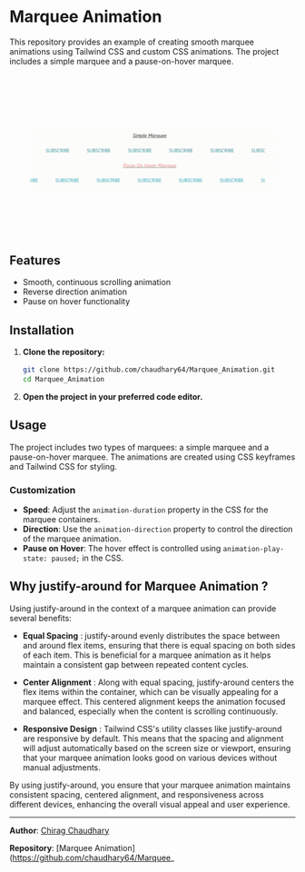 # Marquee Animation

This repository provides an example of creating smooth marquee animations using Tailwind CSS and custom CSS animations. The project includes a simple marquee and a pause-on-hover marquee.

![Marquee Animation](example.gif)

## Features

- Smooth, continuous scrolling animation
- Reverse direction animation
- Pause on hover functionality

## Installation

1. **Clone the repository:**
    ```bash
    git clone https://github.com/chaudhary64/Marquee_Animation.git
    cd Marquee_Animation
    ```

2. **Open the project in your preferred code editor.**

## Usage

The project includes two types of marquees: a simple marquee and a pause-on-hover marquee. The animations are created using CSS keyframes and Tailwind CSS for styling.

### Customization

- **Speed**: Adjust the `animation-duration` property in the CSS for the marquee containers.
- **Direction**: Use the `animation-direction` property to control the direction of the marquee animation.
- **Pause on Hover**: The hover effect is controlled using `animation-play-state: paused;` in the CSS.

## Why justify-around for Marquee Animation ?
Using justify-around in the context of a marquee animation can provide several benefits:

- **Equal Spacing** : justify-around evenly distributes the space between and around flex items, ensuring that there is equal spacing on both sides of each item. This is beneficial for a marquee animation as it helps maintain a consistent gap between repeated content cycles.

- **Center Alignment** : Along with equal spacing, justify-around centers the flex items within the container, which can be visually appealing for a marquee effect. This centered alignment keeps the animation focused and balanced, especially when the content is scrolling continuously.

- **Responsive Design** : Tailwind CSS's utility classes like justify-around are responsive by default. This means that the spacing and alignment will adjust automatically based on the screen size or viewport, ensuring that your marquee animation looks good on various devices without manual adjustments.

By using justify-around, you ensure that your marquee animation maintains consistent spacing, centered alignment, and responsiveness across different devices, enhancing the overall visual appeal and user experience.

---

**Author**: [Chirag Chaudhary](https://github.com/chaudhary64)

**Repository**: [Marquee Animation](https://github.com/chaudhary64/Marquee_
